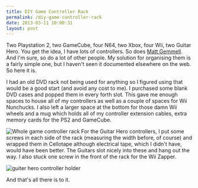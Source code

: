 ```yaml
---
title: DIY Game Controller Rack
permalink: /diy-game-controller-rack
date: 2013-03-11 10:00:31
layout: post
---
```


Two Playstation 2, two GameCube, four N64, two Xbox, four Wii, two Guitar Hero. You get the idea, I have lots of controllers. So does [Matt Gemmell](http://mattgemmell.com/2013/03-02-playing-nintendo-games-on-a-mac/). And I'm sure, so do a lot of other people. My solution for organising them is a fairly simple one, but I haven't seen it documented elsewhere on the web. So here it is.

I had an old DVD rack not being used for anything so I figured using that would be a good start (and avoid any cost to me). I purchased some blank DVD cases and popped them in every forth slot. This gave me enough spaces to house all of my controllers as well as a couple of spaces for Wii Nunchucks. I also left a larger space at the bottom for those damn Wii wheels and a mug which holds all of my controller extension cables, extra memory cards for the PS2 and GameCube.

![Whole game controller rack](http://rmlewisuk.s3.amazonaws.com/diy-game-controller-rack-whole.png) For the Guitar Hero controllers, I put some screws in each side of the rack (measuring the width before, of course) and wrapped them in Cellotape although electrical tape, which I didn't have, would have been better. The Guitars slot nicely into these and hang out the way. I also stuck one screw in the front of the rack for the Wii Zapper.

![guiter hero controller holder](http://rmlewisuk.s3.amazonaws.com/diy-game-controller-rack-guitar.png)

And that's all there is to it.
